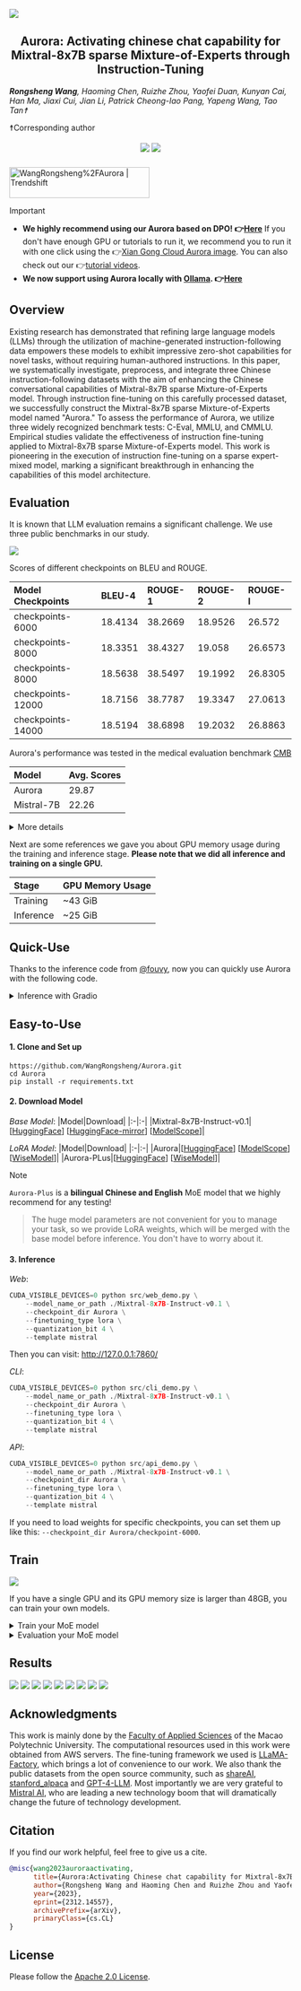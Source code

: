 ![](https://github.com/WangRongsheng/Aurora-Mixtral-8x7B-Chat/blob/main/assets/aurora.png)

<div align="center">
<h2>
  Aurora: Activating chinese chat capability for Mixtral-8x7B sparse Mixture-of-Experts through Instruction-Tuning
</h2>
</div>

<!--

> [!NOTE]
> We apologize for the misnaming of the paper due to our mistake: `Mixtral-8x7B-Instruct-v0.1` was incorrectly named `Mistral-8x7B`, and `Mix` and `Mis` do not seem to be the same thing. **We will make a correction in the next release**.

-->

***Rongsheng Wang**, Haoming Chen, Ruizhe Zhou, Yaofei Duan, Kunyan Cai, Han Ma, Jiaxi Cui, Jian Li, Patrick Cheong-Iao Pang, Yapeng Wang, Tao Tan☨*

☨Corresponding author

<h5 align="center">

<a href='https://arxiv.org/abs/2312.14557'><img src='https://img.shields.io/badge/Paper-Arxiv-red'></a>  <a href='https://huggingface.co/wangrongsheng/Aurora'><img src='https://img.shields.io/badge/%F0%9F%A4%97%20Hugging%20Face-Models-blue'></a>

</h5>

<a href="https://trendshift.io/repositories/6402" target="_blank"><img src="https://trendshift.io/api/badge/repositories/6402" alt="WangRongsheng%2FAurora | Trendshift" style="width: 250px; height: 55px;" width="250" height="55"/></a>

> [!IMPORTANT]
> 
> - **We highly recommend using our Aurora based on DPO! 👉[Here](https://github.com/WangRongsheng/Aurora/tree/dpo)** If you don't have enough GPU or tutorials to run it, we recommend you to run it with one click using the 👉[Xian Gong Cloud Aurora image](https://www.xiangongyun.com/image/detail/bbcdc87e-20de-561c-a298-4323cf2f6fb2). You can also check out our 👉[tutorial videos](https://www.bilibili.com/video/BV1xw411E7To/).
> - **We now support using Aurora locally with [Ollama](https://ollama.com/). 👉[Here](https://ollama.com/wangrongsheng/aurora)**


## Overview

Existing research has demonstrated that refining large language models (LLMs) through the utilization of machine-generated instruction-following data empowers these models to exhibit impressive zero-shot capabilities for novel tasks, without requiring human-authored instructions. In this paper, we systematically investigate, preprocess, and integrate three Chinese instruction-following datasets with the aim of enhancing the Chinese conversational capabilities of Mixtral-8x7B sparse Mixture-of-Experts model. Through instruction fine-tuning on this carefully processed dataset, we successfully construct the Mixtral-8x7B sparse Mixture-of-Experts model named "Aurora." To assess the performance of Aurora, we utilize three widely recognized benchmark tests: C-Eval, MMLU, and CMMLU. Empirical studies validate the effectiveness of instruction fine-tuning applied to Mixtral-8x7B sparse Mixture-of-Experts model. This work is pioneering in the execution of instruction fine-tuning on a sparse expert-mixed model, marking a significant breakthrough in enhancing the capabilities of this model architecture.

## Evaluation

It is known that LLM evaluation remains a significant challenge. We use three public benchmarks in our study.

![](./assets/eval.png)

Scores of different checkpoints on BLEU and ROUGE.

|Model Checkpoints|BLEU-4|ROUGE-1|ROUGE-2|ROUGE-l|
|:-|:-|:-|:-|:-|
|checkpoints-6000|18.4134|38.2669|18.9526|26.572|
|checkpoints-8000|18.3351|38.4327|19.058|26.6573|
|checkpoints-8000|18.5638|38.5497|19.1992|26.8305|
|checkpoints-12000|18.7156|38.7787|19.3347|27.0613|
|checkpoints-14000|18.5194|38.6898|19.2032|26.8863|

Aurora's performance was tested in the medical evaluation benchmark [CMB](https://cmedbenchmark.llmzoo.com/)

|Model|Avg. Scores|
|:-|:-|
|Aurora|29.87|
|Mistral-7B|22.26|

<details>
<summary>More details</summary>

```json
{
    "accuracy_per_category": {
        "医师考试": 0.305,
        "护理考试": 0.33875,
        "药师考试": 0.289375,
        "医技考试": 0.30666666666666664,
        "专业知识考试": 0.27875,
        "医学考研": 0.27625
    },
    "accuracy_per_subcategory": {
        "医师考试": {
            "规培结业": 0.295,
            "执业助理医师": 0.3175,
            "执业医师": 0.3375,
            "中级职称": 0.3125,
            "高级职称": 0.2625
        },
        "护理考试": {
            "护士执业资格": 0.4,
            "护师执业资格": 0.325,
            "主管护师": 0.355,
            "高级护师": 0.275
        },
        "药师考试": {
            "执业西药师": 0.3075,
            "执业中药师": 0.2925,
            "初级药士": 0.325,
            "初级药师": 0.2925,
            "初级中药士": 0.2475,
            "初级中药师": 0.2775,
            "主管药师": 0.305,
            "主管中药师": 0.2675
        },
        "医技考试": {
            "医技士": 0.31,
            "医技师": 0.2775,
            "主管技师": 0.3325
        },
        "专业知识考试": {
            "基础医学": 0.25,
            "临床医学": 0.27,
            "预防医学与公共卫生学": 0.3575,
            "中医学与中药学": 0.2375
        },
        "医学考研": {
            "护理学": 0.2475,
            "考研政治": 0.3225,
            "西医综合": 0.2925,
            "中医综合": 0.2425
        }
    }
}
```

</details>

<!--
|Model|[CMMLU](https://opencompass.org.cn/dataset-detail/CMMLU)|[MMLU](https://opencompass.org.cn/dataset-detail/MMLU)|[C-EVAL](https://opencompass.org.cn/dataset-detail/C-Eval)|
|:-|:-|:-|:-|
|Aurora(checkpoints-3000)|**49.69**|**67.74**|**51.9**|
|LLaMA-2-70B-Chat|43.3|63.8|44.3|
|LLaMA-65B|40.4|63.7|40.6|
-->

<!--CMMLU：**Average: 49.69**</br>STEM: 44.69</br>Social Sciences: 52.03</br>Humanities: 49.14</br>Other: 51.58-->
<!--MMLU：**Average: 67.74**</br>STEM: 57.53</br>Social Sciences: 77.42</br>Humanities: 63.34</br>Other: 74.41-->

Next are some references we gave you about GPU memory usage during the training and inference stage. **Please note that we did all inference and training on a single GPU.**

|Stage|GPU Memory Usage|
|:-|:-|
|Training|~43 GiB|
|Inference|~25 GiB|

## Quick-Use

Thanks to the inference code from [@fouvy](https://github.com/fouvy), now you can quickly use Aurora with the following code.

<details>
<summary>Inference with Gradio</summary>

```python
import gradio as gr
import torch
from transformers import AutoModelForCausalLM, AutoTokenizer, StoppingCriteria, StoppingCriteriaList, TextIteratorStreamer
from threading import Thread
from peft import PeftModel
import time

# download base model weights
# https://huggingface.co/mistralai/Mixtral-8x7B-Instruct-v0.1
# or
# https://modelscope.cn/models/AI-ModelScope/Mixtral-8x7B-Instruct-v0.1
model_name_or_path = "mistralai/Mixtral-8x7B-Instruct-v0.1"

# download lora model weights
# https://huggingface.co/wangrongsheng/Aurora
# or
# https://modelscope.cn/models/wangrongsheng/Aurora-Mixtral-8x7B
lora_weights = "wangrongsheng/Aurora"

tokenizer = AutoTokenizer.from_pretrained(model_name_or_path)
model0 = AutoModelForCausalLM.from_pretrained(model_name_or_path, load_in_4bit=True, device_map="auto", torch_dtype=torch.bfloat16)
model = PeftModel.from_pretrained(
    model0,
    lora_weights,
)

class StopOnTokens(StoppingCriteria):
    def __call__(self, input_ids: torch.LongTensor, scores: torch.FloatTensor, **kwargs) -> bool:
        stop_ids = [0,]
        for stop_id in stop_ids:
            if input_ids[0][-1] == stop_id:
                return True
        return False

def convert_history_to_text(history):
    text = ""
    if len(history) > 1:
        text = "<s> " + "".join(
                [
                    "".join(
                        [
                            f"[INST]{item[0]}[/INST] {item[1]} ",
                        ]
                    )
                    for item in history[:-1]
                ]
            ) + "</s> "
    text += "".join(
        [
            "".join(
                [
                    f"[INST]{history[-1][0]}[/INST]",
                ]
            )
        ]
    )
    return text

def predict(message, history):
    history_transformer_format = history + [[message, ""]]
    stop = StopOnTokens()

    messages = convert_history_to_text(history_transformer_format)

    model_inputs = tokenizer([messages], return_tensors="pt").to("cuda")
    streamer = TextIteratorStreamer(tokenizer, timeout=10., skip_prompt=True, skip_special_tokens=True)
    generate_kwargs = dict(
        model_inputs,
        streamer=streamer,
        max_new_tokens=4096,
        do_sample=True,
        top_p=0.95,
        top_k=1000,
        temperature=1.0,
        num_beams=1,
        pad_token_id=tokenizer.eos_token_id,
        stopping_criteria=StoppingCriteriaList([stop])
        )
    t = Thread(target=model.generate, kwargs=generate_kwargs)
    t.start()

    partial_message  = ""
    t1 = time.time()
    count = 0
    for new_token in streamer:
        if new_token != '<':
            partial_message += new_token
            count += 1
            yield partial_message
    t2 = time.time()
    speed = count/(t2-t1)
    print("inference speed: %f tok/s" % speed)

gr.ChatInterface(predict,chatbot=gr.Chatbot(height=600,),title="MoE").queue().launch()
```

```html
Test 1 (Mixtral-8x7B-Instruct-v0.1)
inference speed: 13.004695 tok/s
After inference:
+---------------------------------------------------------------------------------------+
| Processes:                                                                            |
|  GPU   GI   CI        PID   Type   Process name                            GPU Memory |
|        ID   ID                                                             Usage      |
|=======================================================================================|
|    0   N/A  N/A    639547      C   python                                    12230MiB |
|    3   N/A  N/A    639547      C   python                                    15450MiB |
+---------------------------------------------------------------------------------------+

Test 2 (Aurora-Mixtral-8x7B + Mixtral-8x7B-Instruct-v0.1)
inference speed: 11.221806 tok/s
After inference:
+---------------------------------------------------------------------------------------+
| Processes:                                                                            |
|  GPU   GI   CI        PID   Type   Process name                            GPU Memory |
|        ID   ID                                                             Usage      |
|=======================================================================================|
|    0   N/A  N/A    640109      C   python                                    12196MiB |
|    3   N/A  N/A    640109      C   python                                    15406MiB |
+---------------------------------------------------------------------------------------+
```

</details>

## Easy-to-Use

#### 1. Clone and Set up

```git
https://github.com/WangRongsheng/Aurora.git
cd Aurora
pip install -r requirements.txt
```

#### 2. Download Model

*Base Model*:
|Model|Download|
|:-|:-|
|Mixtral-8x7B-Instruct-v0.1|[[HuggingFace](https://huggingface.co/mistralai/Mixtral-8x7B-Instruct-v0.1/tree/125c431e2ff41a156b9f9076f744d2f35dd6e67a)] [[HuggingFace-mirror](https://hf-mirror.com/mistralai/Mixtral-8x7B-Instruct-v0.1/tree/125c431e2ff41a156b9f9076f744d2f35dd6e67a)] [[ModelScope](https://modelscope.cn/models/AI-ModelScope/Mixtral-8x7B-Instruct-v0.1/files)]|

*LoRA Model*:
|Model|Download|
|:-|:-|
|Aurora|[[HuggingFace](https://doi.org/10.57967/hf/1556)] [[ModelScope](https://modelscope.cn/models/wangrongsheng/Aurora-Mixtral-8x7B/summary)] [[WiseModel](https://wisemodel.cn/models/wangrongsheng/Aurora-Mixtral-8x7B/intro)]|
|Aurora-PLus|[[HuggingFace](https://doi.org/10.57967/hf/1580)] [[WiseModel](https://wisemodel.cn/models/wangrongsheng/Aurora-Plus)]|

> [!NOTE]
> `Aurora-Plus` is a **bilingual Chinese and English** MoE model that we highly recommend for any testing!

> The huge model parameters are not convenient for you to manage your task, so we provide LoRA weights, which will be merged with the base model before inference. You don't have to worry about it.

#### 3. Inference

*Web*:
```python
CUDA_VISIBLE_DEVICES=0 python src/web_demo.py \
    --model_name_or_path ./Mixtral-8x7B-Instruct-v0.1 \
    --checkpoint_dir Aurora \
    --finetuning_type lora \
    --quantization_bit 4 \
    --template mistral
```
Then you can visit: http://127.0.0.1:7860/

*CLI*:
```python
CUDA_VISIBLE_DEVICES=0 python src/cli_demo.py \
    --model_name_or_path ./Mixtral-8x7B-Instruct-v0.1 \
    --checkpoint_dir Aurora \
    --finetuning_type lora \
    --quantization_bit 4 \
    --template mistral
```

*API*:
```python
CUDA_VISIBLE_DEVICES=0 python src/api_demo.py \
    --model_name_or_path ./Mixtral-8x7B-Instruct-v0.1 \
    --checkpoint_dir Aurora \
    --finetuning_type lora \
    --quantization_bit 4 \
    --template mistral
```

If you need to load weights for specific checkpoints, you can set them up like this: `--checkpoint_dir Aurora/checkpoint-6000`.

## Train

![](./assets/instruction_finetuning.png)

If you have a single GPU and its GPU memory size is larger than 48GB, you can train your own models.

<details>
<summary>Train your MoE model</summary>
  
```python
CUDA_VISIBLE_DEVICES=5 python   src/train_bash.py \
    --stage sft \
    --model_name_or_path ./Mixtral-8x7B-Instruct-v0.1 \
    --do_train \
    --dataset alpaca_zh,alpaca_gpt4_zh,sharegpt \
    --finetuning_type lora \
    --quantization_bit 4 \
    --overwrite_cache \
    --output_dir output/ \
    --per_device_train_batch_size 2 \
    --gradient_accumulation_steps 4 \
    --lr_scheduler_type cosine \
    --logging_steps 100 \
    --save_steps 1000 \
    --learning_rate 5e-5 \
    --num_train_epochs 3.0 \
    --plot_loss \
    --fp16 \
    --template mistral \
    --lora_target q_proj,v_proj
```

`--quantization_bit 4` means you will use `QLoRA`, If you have a larger GPU memory size you can remove it and use `LoRA`.

</details>

<details>
<summary>Evaluation your MoE model</summary>
  
```python
CUDA_VISIBLE_DEVICES=0 python src/evaluate.py \
    --model_name_or_path ./Mixtral-8x7B-Instruct-v0.1 \
    --checkpoint_dir Aurora/checkpoint-5000 \
    --finetuning_type lora \
    --quantization_bit 4 \
    --template mistral \
    --task cmmlu \ # cmmlu, mmlu, ceval
    --split test \
    --lang en \ # zh, en
    --n_shot 5 \
    --batch_size 8
```

</details>

## Results

![](./assets/results1.png)
![](./assets/results2.png)
![](./assets/results3.png)
![](./assets/results4.png)
![](./assets/results5.png)
![](./assets/results6.png)
![](./assets/results7.png)
![](./assets/results8.png)
![](./assets/results9.png)

## Acknowledgments

This work is mainly done by the [Faculty of Applied Sciences](https://www.mpu.edu.mo/esca/zh/index.php) of the Macao Polytechnic University. The computational resources used in this work were obtained from AWS servers. The fine-tuning framework we used is [LLaMA-Factory](https://github.com/hiyouga/LLaMA-Factory), which brings a lot of convenience to our work. We also thank the public datasets from the open source community, such as [shareAI](https://huggingface.co/shareAI), [stanford_alpaca](https://github.com/tatsu-lab/stanford_alpaca) and [GPT-4-LLM](https://github.com/Instruction-Tuning-with-GPT-4/GPT-4-LLM). Most importantly we are very grateful to [Mistral AI](https://mistral.ai/), who are leading a new technology boom that will dramatically change the future of technology development.

## Citation
If you find our work helpful, feel free to give us a cite.
```bib
@misc{wang2023auroraactivating,
      title={Aurora:Activating Chinese chat capability for Mixtral-8x7B sparse Mixture-of-Experts through Instruction-Tuning}, 
      author={Rongsheng Wang and Haoming Chen and Ruizhe Zhou and Yaofei Duan and Kunyan Cai and Han Ma and Jiaxi Cui and Jian Li and Patrick Cheong-Iao Pang and Yapeng Wang and Tao Tan},
      year={2023},
      eprint={2312.14557},
      archivePrefix={arXiv},
      primaryClass={cs.CL}
}
```

## License
Please follow the [Apache 2.0 License](https://github.com/WangRongsheng/Aurora/blob/main/LICENSE).
